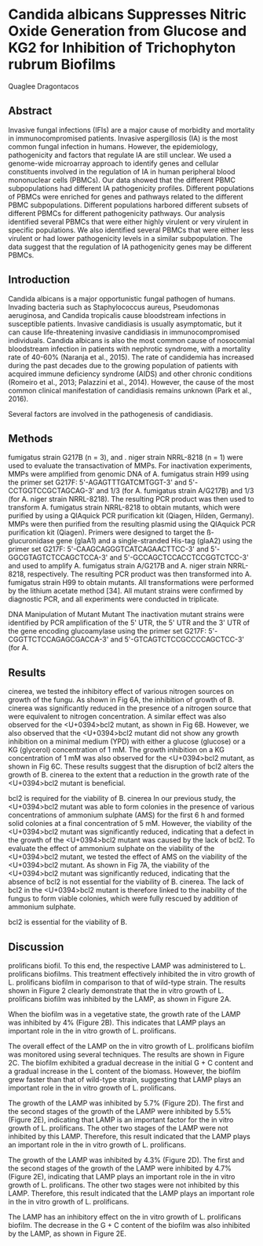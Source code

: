 # Candida albicans Suppresses Nitric Oxide Generation from Glucose and KG2 for Inhibition of Trichophyton rubrum Biofilms
Quaglee Dragontacos


## Abstract
Invasive fungal infections (IFIs) are a major cause of morbidity and mortality in immunocompromised patients. Invasive aspergillosis (IA) is the most common fungal infection in humans. However, the epidemiology, pathogenicity and factors that regulate IA are still unclear. We used a genome-wide microarray approach to identify genes and cellular constituents involved in the regulation of IA in human peripheral blood mononuclear cells (PBMCs). Our data showed that the different PBMC subpopulations had different IA pathogenicity profiles. Different populations of PBMCs were enriched for genes and pathways related to the different PBMC subpopulations. Different populations harbored different subsets of different PBMCs for different pathogenicity pathways. Our analysis identified several PBMCs that were either highly virulent or very virulent in specific populations. We also identified several PBMCs that were either less virulent or had lower pathogenicity levels in a similar subpopulation. The data suggest that the regulation of IA pathogenicity genes may be different PBMCs.


## Introduction
Candida albicans is a major opportunistic fungal pathogen of humans. Invading bacteria such as Staphylococcus aureus, Pseudomonas aeruginosa, and Candida tropicalis cause bloodstream infections in susceptible patients. Invasive candidiasis is usually asymptomatic, but it can cause life-threatening invasive candidiasis in immunocompromised individuals. Candida albicans is also the most common cause of nosocomial bloodstream infection in patients with nephrotic syndrome, with a mortality rate of 40-60% (Naranja et al., 2015). The rate of candidemia has increased during the past decades due to the growing population of patients with acquired immune deficiency syndrome (AIDS) and other chronic conditions (Romeiro et al., 2013; Palazzini et al., 2014). However, the cause of the most common clinical manifestation of candidiasis remains unknown (Park et al., 2016).

Several factors are involved in the pathogenesis of candidiasis.


## Methods
fumigatus strain G217B (n = 3), and . niger strain NRRL-8218 (n = 1) were used to evaluate the transactivation of MMPs. For inactivation experiments, MMPs were amplified from genomic DNA of A. fumigatus strain H99 using the primer set G217F: 5'-AGAGTTTGATCMTGGT-3' and 5'-CCTGGTCCGCTAGCAG-3' and 1/3 (for A. fumigatus strain A/G217B) and 1/3 (for A. niger strain NRRL-8218). The resulting PCR product was then used to transform A. fumigatus strain NRRL-8218 to obtain mutants, which were purified by using a QIAquick PCR purification kit (Qiagen, Hilden, Germany). MMPs were then purified from the resulting plasmid using the QIAquick PCR purification kit (Qiagen). Primers were designed to target the ß-glucuronidase gene (glaA1) and a single-stranded His-tag (glaA2) using the primer set G217F: 5'-CAAGCAGGGTCATCAGAACTTCC-3' and 5'-GGCGTAGTCTCCAGCTCCA-3' and 5'-GCCAGCTCCACCTCCGGTCTCC-3' and used to amplify A. fumigatus strain A/G217B and A. niger strain NRRL-8218, respectively. The resulting PCR product was then transformed into A. fumigatus strain H99 to obtain mutants. All transformations were performed by the lithium acetate method [34]. All mutant strains were confirmed by diagnostic PCR, and all experiments were conducted in triplicate.

DNA Manipulation of Mutant Mutant
The inactivation mutant strains were identified by PCR amplification of the 5' UTR, the 5' UTR and the 3' UTR of the gene encoding glucoamylase using the primer set G217F: 5'-CGGTTCTCCAGAGCGACCA-3' and 5'-GTCAGTCTCCGCCCCAGCTCC-3' (for A.


## Results
cinerea, we tested the inhibitory effect of various nitrogen sources on growth of the fungu. As shown in Fig 6A, the inhibition of growth of B. cinerea was significantly reduced in the presence of a nitrogen source that were equivalent to nitrogen concentration. A similar effect was also observed for the <U+0394>bcl2 mutant, as shown in Fig 6B. However, we also observed that the <U+0394>bcl2 mutant did not show any growth inhibition on a minimal medium (YPD) with either a glucose (glucose) or a KG (glycerol) concentration of 1 mM. The growth inhibition on a KG concentration of 1 mM was also observed for the <U+0394>bcl2 mutant, as shown in Fig 6C. These results suggest that the disruption of bcl2 alters the growth of B. cinerea to the extent that a reduction in the growth rate of the <U+0394>bcl2 mutant is beneficial.

bcl2 is required for the viability of B. cinerea
In our previous study, the <U+0394>bcl2 mutant was able to form colonies in the presence of various concentrations of ammonium sulphate (AMS) for the first 6 h and formed solid colonies at a final concentration of 5 mM. However, the viability of the <U+0394>bcl2 mutant was significantly reduced, indicating that a defect in the growth of the <U+0394>bcl2 mutant was caused by the lack of bcl2. To evaluate the effect of ammonium sulphate on the viability of the <U+0394>bcl2 mutant, we tested the effect of AMS on the viability of the <U+0394>bcl2 mutant. As shown in Fig 7A, the viability of the <U+0394>bcl2 mutant was significantly reduced, indicating that the absence of bcl2 is not essential for the viability of B. cinerea. The lack of bcl2 in the <U+0394>bcl2 mutant is therefore linked to the inability of the fungus to form viable colonies, which were fully rescued by addition of ammonium sulphate.

bcl2 is essential for the viability of B.


## Discussion
prolificans biofil. To this end, the respective LAMP was administered to L. prolificans biofilms. This treatment effectively inhibited the in vitro growth of L. prolificans biofilm in comparison to that of wild-type strain. The results shown in Figure 2 clearly demonstrate that the in vitro growth of L. prolificans biofilm was inhibited by the LAMP, as shown in Figure 2A.

When the biofilm was in a vegetative state, the growth rate of the LAMP was inhibited by 4% (Figure 2B). This indicates that LAMP plays an important role in the in vitro growth of L. prolificans.

The overall effect of the LAMP on the in vitro growth of L. prolificans biofilm was monitored using several techniques. The results are shown in Figure 2C. The biofilm exhibited a gradual decrease in the initial G + C content and a gradual increase in the L content of the biomass. However, the biofilm grew faster than that of wild-type strain, suggesting that LAMP plays an important role in the in vitro growth of L. prolificans.

The growth of the LAMP was inhibited by 5.7% (Figure 2D). The first and the second stages of the growth of the LAMP were inhibited by 5.5% (Figure 2E), indicating that LAMP is an important factor for the in vitro growth of L. prolificans. The other two stages of the LAMP were not inhibited by this LAMP. Therefore, this result indicated that the LAMP plays an important role in the in vitro growth of L. prolificans.

The growth of the LAMP was inhibited by 4.3% (Figure 2D). The first and the second stages of the growth of the LAMP were inhibited by 4.7% (Figure 2E), indicating that LAMP plays an important role in the in vitro growth of L. prolificans. The other two stages were not inhibited by this LAMP. Therefore, this result indicated that the LAMP plays an important role in the in vitro growth of L. prolificans.

The LAMP has an inhibitory effect on the in vitro growth of L. prolificans biofilm. The decrease in the G + C content of the biofilm was also inhibited by the LAMP, as shown in Figure 2E.
